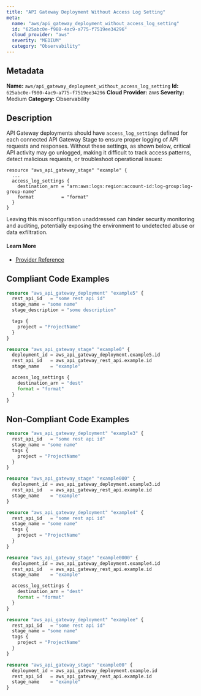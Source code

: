 ```yaml
---
title: "API Gateway Deployment Without Access Log Setting"
meta:
  name: "aws/api_gateway_deployment_without_access_log_setting"
  id: "625abc0e-f980-4ac9-a775-f7519ee34296"
  cloud_provider: "aws"
  severity: "MEDIUM"
  category: "Observability"
---
```

## Metadata
**Name:** `aws/api_gateway_deployment_without_access_log_setting`
**Id:** `625abc0e-f980-4ac9-a775-f7519ee34296`
**Cloud Provider:** aws
**Severity:** Medium
**Category:** Observability
## Description
API Gateway deployments should have `access_log_settings` defined for each connected API Gateway Stage to ensure proper logging of API requests and responses. Without these settings, as shown below, critical API activity may go unlogged, making it difficult to track access patterns, detect malicious requests, or troubleshoot operational issues:

```
resource "aws_api_gateway_stage" "example" {
  ...
  access_log_settings {
    destination_arn = "arn:aws:logs:region:account-id:log-group:log-group-name"
    format          = "format"
  }
}
```

Leaving this misconfiguration unaddressed can hinder security monitoring and auditing, potentially exposing the environment to undetected abuse or data exfiltration.

#### Learn More

 - [Provider Reference](https://registry.terraform.io/providers/hashicorp/aws/latest/docs/resources/api_gateway_deployment)


## Compliant Code Examples
```terraform
resource "aws_api_gateway_deployment" "example5" {
  rest_api_id   = "some rest api id"
  stage_name = "some name"
  stage_description = "some description"

  tags {
    project = "ProjectName"
  }
}

resource "aws_api_gateway_stage" "example0" {
  deployment_id = aws_api_gateway_deployment.example5.id
  rest_api_id   = aws_api_gateway_rest_api.example.id
  stage_name    = "example"

  access_log_settings {
    destination_arn = "dest"
    format = "format"
  }
}

```
## Non-Compliant Code Examples
```terraform
resource "aws_api_gateway_deployment" "example3" {
  rest_api_id   = "some rest api id"
  stage_name = "some name"
  tags {
    project = "ProjectName"
  }
}

resource "aws_api_gateway_stage" "example000" {
  deployment_id = aws_api_gateway_deployment.example3.id
  rest_api_id   = aws_api_gateway_rest_api.example.id
  stage_name    = "example"
}

```

```terraform
resource "aws_api_gateway_deployment" "example4" {
  rest_api_id   = "some rest api id"
  stage_name = "some name"
  tags {
    project = "ProjectName"
  }
}

resource "aws_api_gateway_stage" "example0000" {
  deployment_id = aws_api_gateway_deployment.example4.id
  rest_api_id   = aws_api_gateway_rest_api.example.id
  stage_name    = "example"

  access_log_settings {
    destination_arn = "dest"
    format = "format"
  }
}

```

```terraform
resource "aws_api_gateway_deployment" "examplee" {
  rest_api_id   = "some rest api id"
  stage_name = "some name"
  tags {
    project = "ProjectName"
  }
}

resource "aws_api_gateway_stage" "example00" {
  deployment_id = aws_api_gateway_deployment.example.id
  rest_api_id   = aws_api_gateway_rest_api.example.id
  stage_name    = "example"
}

```